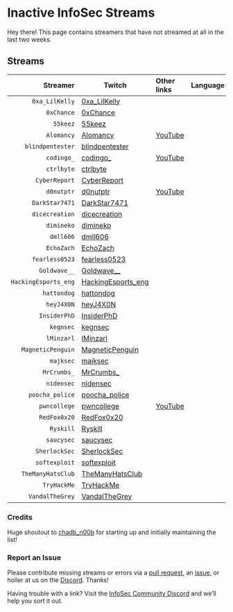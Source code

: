 # Inactive InfoSec Streams

Hey there! This page contains streamers that have not streamed at all in the last two weeks.

## Streams

Streamer | Twitch | Other links | Language | Category
--: | --- | :-- | --- | :--
`0xa_LilKelly` | [0xa_LilKelly](https://www.twitch.tv/0xa_LilKelly) | 
`0xChance` | [0xChance](https://www.twitch.tv/0xChance) | 
`55keez` | [55keez](https://www.twitch.tv/55keez) | 
`Alomancy` | [Alomancy](https://www.twitch.tv/Alomancy) | [YouTube](https://www.youtube.com/channel/UCe2i94acge3Bv2Tmjla0h_g)
`blindpentester` | [blindpentester](https://www.twitch.tv/blindpentester) | 
`codingo_` | [codingo_](https://www.twitch.tv/codingo_) | [YouTube](https://www.youtube.com/channel/UCUfO02gdMDXgOJWdv_jiLMg)
`ctrlbyte` | [ctrlbyte](https://www.twitch.tv/ctrlbyte) | 
`CyberReport` | [CyberReport](https://www.twitch.tv/CyberReport) | 
`d0nutptr` | [d0nutptr](https://www.twitch.tv/d0nutptr) | [YouTube](https://www.youtube.com/d0nutptr)
`DarkStar7471` | [DarkStar7471](https://www.twitch.tv/DarkStar7471) | 
`dicecreation` | [dicecreation](https://www.twitch.tv/dicecreation) | 
`dimineko` | [dimineko](https://www.twitch.tv/dimineko) | 
`dmll606` | [dmll606](https://www.twitch.tv/dmll606) | 
`EchoZach` | [EchoZach](https://www.twitch.tv/EchoZach) | 
`fearless0523` | [fearless0523](https://www.twitch.tv/fearless0523) | 
`Goldwave__` | [Goldwave__](https://www.twitch.tv/Goldwave__) | 
`HackingEsports_eng` | [HackingEsports_eng](https://www.twitch.tv/HackingEsports_eng) | 
`hattondog` | [hattondog](https://www.twitch.tv/hattondog) | 
`heyJ4X0N` | [heyJ4X0N](https://www.twitch.tv/heyJ4X0N) | 
`InsiderPhD` | [InsiderPhD](https://www.twitch.tv/InsiderPhD) | 
`kegnsec` | [kegnsec](https://www.twitch.tv/kegnsec) | 
`lMinzarl` | [lMinzarl](https://www.twitch.tv/lMinzarl) | 
`MagneticPenguin` | [MagneticPenguin](https://www.twitch.tv/MagneticPenguin) | 
`majksec` | [majksec](https://www.twitch.tv/majksec) | 
`MrCrumbs_` | [MrCrumbs_](https://www.twitch.tv/MrCrumbs_) | 
`nidensec` | [nidensec](https://www.twitch.tv/nidensec) | 
`poocha_police` | [poocha_police](https://www.twitch.tv/poocha_police) | 
`pwncollege` | [pwncollege](https://www.twitch.tv/pwncollege) | [YouTube](https://www.youtube.com/channel/UCBaWwFw7KmCN8YlfX4ERYKg)
`RedFox0x20` | [RedFox0x20](https://www.twitch.tv/RedFox0x20) | 
`Ryskill` | [Ryskill](https://www.twitch.tv/Ryskill) | 
`saucysec` | [saucysec](https://www.twitch.tv/saucysec) | 
`SherlockSec` | [SherlockSec](https://www.twitch.tv/SherlockSec) | 
`softexploit` | [softexploit](https://www.twitch.tv/softexploit) | 
`TheManyHatsClub` | [TheManyHatsClub](https://www.twitch.tv/TheManyHatsClub) | 
`TryHackMe` | [TryHackMe](https://www.twitch.tv/TryHackMe) | 
`VandalTheGrey` | [VandalTheGrey](https://www.twitch.tv/VandalTheGrey) | 

### Credits

Huge shoutout to [chadb_n00b](https://twitch.tv/chadb_n00b) for starting up and initially maintaining the list!

### Report an Issue

Please contribute missing streams or errors via a [pull request](https://github.com/infosecstreams/infosecstreams.github.io/pulls), an [issue](https://github.com/infosecstreams/infosecstreams.github.io/issues), or holler at us on the [Discord](https://discord.gg/RftU46K8sn). Thanks!

Having trouble with a link? Visit the [InfoSec Community Discord](https://discord.gg/RftU46K8sn) and we’ll help you sort it out.
